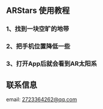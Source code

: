 ## ARStars 使用教程

### 1、找到一块空旷的地带
### 2、把手机位置降低一些
### 3、打开App后就会看到AR太阳系

## 联系信息
email: 2723364262@qq.com
